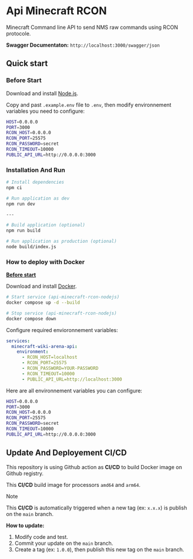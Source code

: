# Api Minecraft RCON

Minecraft Command line API to send NMS raw commands using RCON protocole.

**Swagger Documentaton:** `http://localhost:3000/swagger/json`

## Quick start

### Before Start

Download and install [Node.js]([https://docs.docker.com/get-started/get-docker/](https://nodejs.org/en/download)).

Copy and past `.example.env` file to `.env`, then modify environnement variables you need to configure:

```sh
HOST=0.0.0.0
PORT=3000
RCON_HOST=0.0.0.0
RCON_PORT=25575
RCON_PASSWORD=secret
RCON_TIMEOUT=10000
PUBLIC_API_URL=http://0.0.0.0:3000
```

### Installation And Run

```sh
# Install dependencies
npm ci

# Run application as dev
npm run dev

---

# Build application (optional)
npm run build

# Run application as production (optional)
node build/index.js
```

### How to deploy with Docker

<ins>**Before start**</ins>

Download and install [Docker](https://docs.docker.com/get-started/get-docker/).

```sh
# Start service (api-minecraft-rcon-nodejs)
docker compose up -d --build

# Stop service (api-minecraft-rcon-nodejs)
docker compose down
```

Configure required envioronnement variables:

```yml
services:
  minecraft-wiki-arena-api:
    environment:
      - RCON_HOST=localhost
      - RCON_PORT=25575
      - RCON_PASSWORD=YOUR-PASSWORD
      - RCON_TIMEOUT=10000
      - PUBLIC_API_URL=http://localhost:3000
```

Here are all environnement variables you can configure:

```sh
HOST=0.0.0.0
PORT=3000
RCON_HOST=0.0.0.0
RCON_PORT=25575
RCON_PASSWORD=secret
RCON_TIMEOUT=10000
PUBLIC_API_URL=http://0.0.0.0:3000
```

## Update And Deployement CI/CD

This repository is using Github action as **CI/CD** to build Docker image on Github registry.

This **CI/CD** build image for processors `amd64` and `arm64`.

> [!NOTE]
>
> This **CI/CD** is automatically triggered when a new tag (ex: `x.x.x`) is publish on the `main` branch.

**How to update:**

1. Modify code and test.
2. Commit your update on the `main` branch.
3. Create a tag (ex: `1.0.0`), then publish this new tag on the `main` branch.
